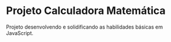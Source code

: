 # Projeto Calculadora Matemática
Projeto desenvolvendo e solidificando as habilidades básicas em JavaScript.
